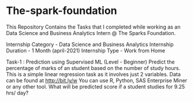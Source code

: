 # The-spark-foundation
This Repository Contains the Tasks that I completed while working as an Data Science and Business Analytics Intern @ The Sparks Foundation.

Internship Category - Data Science and Business Analytics
Internship Duration - 1 Month (april-2021)
Internship Type - Work from Home


Task-1 : Prediction using Supervised ML (Level - Beginner)
Predict the percentage of marks of an student based on the number of study hours.
This is a simple linear regression task as it involves just 2 variables.
Data can be found at http://bit.ly/w
You can use R, Python, SAS Enterprise Miner or any other tool.
What will be predicted score if a student studies for 9.25 hrs/ day?
